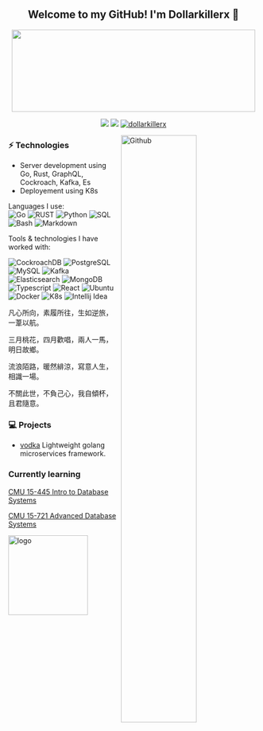 <!--
### Hi there 👋

**dollarkillerx/dollarkillerx** is a ✨ _special_ ✨ repository because its `README.md` (this file) appears on your GitHub profile.

Here are some ideas to get you started:

- 🔭 I’m currently working on ...
- 🌱 I’m currently learning ...
- 👯 I’m looking to collaborate on ...
- 🤔 I’m looking for help with ...
- 💬 Ask me about ...
- 📫 How to reach me: ...
- 😄 Pronouns: ...
- ⚡ Fun fact: ...
[![current year commits](https://github-readme-stats.vercel.app/api?username=dollarkillerx&count_private=true&show_icons=true&hide=stars,prs,issues,contribs&hide_title=true&hide_rank=true)](https://github.com/anuraghazra/github-readme-stats)

[![Top Langs](https://github-readme-stats.vercel.app/api/top-langs/?username=dollarkillerx)](https://github.com/anuraghazra/github-readme-stats)
[![dollarkillerx github stats](https://github-readme-stats.vercel.app/api?username=dollarkillerx&count_private=true&show_icons=true&include_all_commits=true)](https://github.com/anuraghazra/github-readme-stats)
<img src="https://github-profile-trophy.vercel.app/?username=dollarkillerx&theme=flat&column=7" alt="logo" height="160" align="center" style="margin: auto; margin-bottom: 20px;" />

-->





<h2 align="center"> Welcome to my GitHub! I'm Dollarkillerx 👋 <br/> </h2>
<p align="center">
  <img width="490" height="165" src="https://github-readme-stats.vercel.app/api?username=dollarkillerx&show_icons=true&hide_border=false&line_height=20&title_color=f69673&icon_color=1b93c9&show_owner=true"/>
  <p align="center">
    <a href="https://github.com/dollarkillerx/"><img src="https://img.shields.io/github/followers/dollarkillerx?color=%234CC61E&label=GitHub%20Followers%20%3A"/></a>
    <a href="https://github.com/dollarkillerx/"><img src="https://img.shields.io/github/stars/dollarkillerx?color=%234CC61E&label=GitHub%20Stars%20%3A"/></a>
    <a href="https://github.com/dollarkillerx/"> <img src="https://komarev.com/ghpvc/?username=dollarkillerx&color=brightgreen" alt="dollarkillerx" /> </a>
  </p>
</p>

<img width="55%" align="right" alt="Github" src="https://raw.githubusercontent.com/onimur/.github/master/.resources/git-header.svg" />

### ⚡ Technologies
- Server development using Go, Rust, GraphQL, Cockroach, Kafka, Es
- Deployement using K8s

Languages I use: <br>
![Go](https://img.shields.io/badge/-Go-141414?style=flat&logo=go)
![RUST](https://img.shields.io/badge/-Rust-141414?style=flat&logo=rust)
![Python](https://img.shields.io/badge/-Python-141414?style=flat&logo=python)
![SQL](https://img.shields.io/badge/-SQL-141414?style=flat&logo=postgresql)
![Bash](https://img.shields.io/badge/-Bash-141414?style=flat&logo=gnu-bash)
![Markdown](https://img.shields.io/badge/-Markdown-141414?style=flat&logo=markdown)

Tools & technologies I have worked with: <br>

![CockroachDB](https://img.shields.io/badge/-CockroachDB-141414?style=flat&logo=cockroachdb)
![PostgreSQL](https://img.shields.io/badge/-PostgreSQL-141414?style=flat&logo=postgresql)
![MySQL](https://img.shields.io/badge/-MySQL-141414?style=flat&logo=mysql)
![Kafka](https://img.shields.io/badge/-Kafka-141414?style=flat&logo=kafka)
![Elasticsearch](https://img.shields.io/badge/-Elasticsearch-141414?style=flat&logo=elasticsearch)
![MongoDB](https://img.shields.io/badge/-MongoDB-141414?style=flat&logo=mongodb)
![Typescript](https://img.shields.io/badge/-Typescript-141414?style=flat&logo=typescript)
![React](https://img.shields.io/badge/-React-141414?style=flat&logo=react)
![Ubuntu](https://img.shields.io/badge/-Ubuntu-141414?style=flat&logo=ubuntu)
![Docker](https://img.shields.io/badge/-Docker-141414?style=flat&logo=docker)
![K8s](https://img.shields.io/badge/-K8s-141414?style=flat&logo=k8s)
![Intellij Idea](https://img.shields.io/badge/-Intellij%20Idea-141414?style=flat&logo=intellij-idea)

凡心所向，素履所往，生如逆旅，一葦以航。

三月桃花，四月歡唱，兩人一馬，明日故鄉。

流浪陌路，暖然緋涼，寫意人生，相識一場。

不關此世，不負己心，我自傾杯，且君隨意。


### 💻 Projects
- <a href = "https://github.com/dollarkillerx/vodka">vodka</a> Lightweight golang microservices framework.

### Currently learning
[CMU 15-445 Intro to Database Systems](https://www.youtube.com/playlist?list=PLSE8ODhjZXjbohkNBWQs_otTrBTrjyohi)

[CMU 15-721 Advanced Database Systems](https://www.youtube.com/playlist?list=PLSE8ODhjZXjasmrEd2_Yi1deeE360zv5O)

<img src="https://github-profile-trophy.vercel.app/?username=dollarkillerx&theme=flat&column=7" alt="logo" height="160" align="center" style="margin: auto; margin-bottom: 20px;" />

